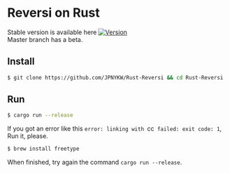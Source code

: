 # Reversi on Rust

Stable version is available here [![Version](https://img.shields.io/badge/version-1.2-blue.svg)](https://github.com/JPNYKW/Rust-Reversi/releases/tag/v1.2)  
Master branch has a beta.  

## Install
```bash
$ git clone https://github.com/JPNYKW/Rust-Reversi && cd Rust-Reversi
```

## Run
```bash
$ cargo run --release
```

If you got an error like this `error: linking with `cc` failed: exit code: 1`,  
Run it, please.

```bash
$ brew install freetype
```

When finished, try again the command `cargo run --release`.

